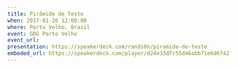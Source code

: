 ```yaml
---
title: Pirâmide de Teste
when: 2017-01-26 12:00:00
where: Porto Velho, Brazil
event: GDG Porto Velho
event_url:
presentation: https://speakerdeck.com/rands0n/piramide-de-teste
embeded_url: https://speakerdeck.com/player/d24e33dfc55d46abb71e6d6f42f84b0d
---
```

